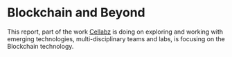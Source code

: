 # Blockchain and Beyond

This report, part of the work [Cellabz](http://www.cellabz.com) is doing on exploring and working with emerging technologies, multi-disciplinary teams and labs, is focusing on the Blockchain technology.
